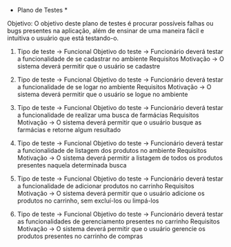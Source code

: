 * Plano de Testes *

Objetivo: O objetivo deste plano de testes é procurar possíveis falhas ou bugs presentes na aplicação, além de ensinar de uma maneira fácil e intuitiva o usuário que está testando-o.

1. Tipo de teste -> Funcional
   Objetivo do teste -> Funcionário deverá testar a funcionalidade de se cadastrar no ambiente
   Requisitos Motivação -> O sistema deverá permitir que o usuário se cadastre 

2. Tipo de teste -> Funcional
   Objetivo do teste -> Funcionário deverá testar a funcionalidade de se logar no ambiente
   Requisitos Motivação -> O sistema deverá permitir que o usuário se logue no ambiente

3. Tipo de teste -> Funcional
   Objetivo do teste -> Funcionário deverá testar a funcionalidade de realizar uma busca de farmácias
   Requisitos Motivação -> O sistema deverá permitir que o usuário busque as farmácias e retorne algum resultado

4. Tipo de teste -> Funcional
   Objetivo do teste -> Funcionário deverá testar a funcionalidade de listagem dos produtos no ambiente
   Requisitos Motivação -> O sistema deverá permitir a listagem de todos os produtos presentes naquela determinada busca

5. Tipo de teste -> Funcional
   Objetivo do teste -> Funcionário deverá testar a funcionalidade de adicionar produtos no carrinho
   Requisitos Motivação -> O sistema deverá permitir que o usuário adicione os produtos no carrinho, sem excluí-los ou limpá-los

6. Tipo de teste -> Funcional
   Objetivo do teste -> Funcionário deverá testar as funcionalidades de gerenciamento presentes no carrinho
   Requisitos Motivação -> O sistema deverá permitir que o usuário gerencie os produtos presentes no carrinho de compras
   



